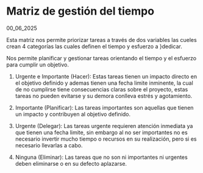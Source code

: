 # Matriz de gestión del tiempo
00_06_2025

Esta matriz nos permite priorizar tareas a través de  dos variables las cueles crean 4 categorías las cuales definen el tiempo y esfuerzo a }dedicar.

Nos permite planificar y gestionar tareas orientando el tiempo y el esfuerzo para cumplir un objetivo.

1. Urgente e Importante (Hacer): Estas tareas tienen un impacto directo en el objetivo definido y ademas tienen una fecha limite inminente, la cual de no cumplirse tiene consecuencias claras sobre el proyecto, estas tareas no pueden evitarse y su demora conlleva estrés y agotamiento.

2. Importante (Planificar): Las tareas importantes son aquellas que tienen un impacto y contribuyen al objetivo definido. 

3. Urgente (Delegar): Las tareas urgente requieren atención inmediata ya que tienen una fecha limite, sin embargo al no ser importantes no es necesario invertir mucho tiempo o recursos en su realización, pero si es necesario llevarlas a cabo.

4. Ninguna (Eliminar): Las tareas que no son ni importantes ni urgentes deben eliminarse o en su defecto aplazarse.

